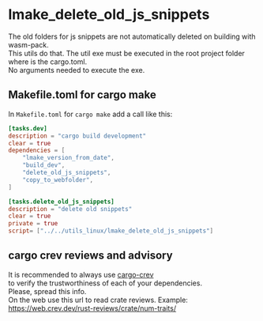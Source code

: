 # lmake_delete_old_js_snippets

The old folders for js snippets are not automatically deleted on building with wasm-pack.  
This utils do that.
The util exe must be executed in the root project folder where is the cargo.toml.  
No arguments needed to execute the exe.  

## Makefile.toml for cargo make

In `Makefile.toml` for `cargo make` add a call like this:  

```toml
[tasks.dev]
description = "cargo build development"
clear = true
dependencies = [
    "lmake_version_from_date",
    "build_dev",
    "delete_old_js_snippets",
    "copy_to_webfolder",
]

[tasks.delete_old_js_snippets]
description = "delete old snippets"
clear = true
private = true
script= ["../../utils_linux/lmake_delete_old_js_snippets"]
```

## cargo crev reviews and advisory

It is recommended to always use [cargo-crev](https://github.com/crev-dev/cargo-crev)  
to verify the trustworthiness of each of your dependencies.  
Please, spread this info.  
On the web use this url to read crate reviews. Example:  
<https://web.crev.dev/rust-reviews/crate/num-traits/>  
